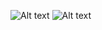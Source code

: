 ![Alt text](http://a.pomf.se/egogzt.png "Optional title")
![Alt text](http://a.pomf.se/zqwcdh.png "Optional title")
